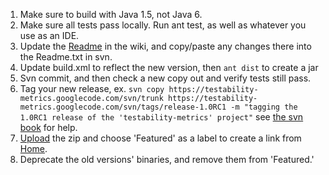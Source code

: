   1. Make sure to build with Java 1.5, not Java 6.
  1. Make sure all tests pass locally. Run ant test, as well as whatever you use as an IDE.
  1. Update the [Readme](Readme.md) in the wiki, and copy/paste any changes there into the Readme.txt in svn.
  1. Update build.xml to reflect the new version, then `ant dist` to create a jar
  1. Svn commit, and then check a new copy out and verify tests still pass.
  1. Tag your new release, ex. `svn copy https://testability-metrics.googlecode.com/svn/trunk https://testability-metrics.googlecode.com/svn/tags/release-1.0RC1 -m "tagging the 1.0RC1 release of the 'testability-metrics' project"` see [the svn book](http://svnbook.red-bean.com/en/1.1/ch04s06.html) for help.
  1. [Upload](http://code.google.com/p/testability-metrics/downloads/entry) the zip and choose 'Featured' as a label to create a link from [Home](Home.md).
  1. Deprecate the old versions' binaries, and remove them from 'Featured.'